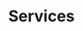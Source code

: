 ---
type: skills
title: Services
skills:
- name: Database
  score: 3
  details: MySQL, PostgreSQL, Elastic, InfluxDB
- name: Web servers
  score: 3
  details: Apache, NGINX
- name: Monitoring
  score: 2
  details: ELK, Grafana, Telegraf, Nagios
- name: Caching
  score: 2
  details: Redis, Memcached
- name: Network services
  score: 2
  details: DNS, DHCP, TFTP, PXE
- name: LDAP
  score: 2
  details: SLAPD
- name: Backup
  score: 2
  details: Bareos, BorgBackup
- name: Atlassian softwares
  score: 2
  details: Bitbucket, JIRA, Confluence
- name: Software repositories
  score: 2
  details: Artifactory, Debian
---